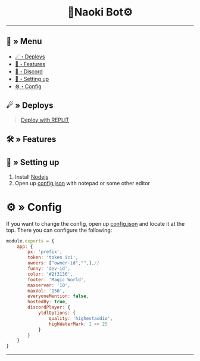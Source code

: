 <h1 align="center">
 🌿Naoki Bot⚙
</h1>

---
## <a id="menu"></a>🔱 » Menu

- [☄・Deploys](#deploys)
- [🔰・Features](#features)
- [🌌・Discord]([https://discord.gg/zM6ZN9UfRs](https://discord.gg/pJmkdENY))
- [🎉・Setting up](#setup)
- [⚙・Config](#config)
## <a id="deploys"></a>☄ » Deploys
> [Deploy with REPLIT](https://replit.com/github/Magic-Hole/Naoki)

## <a id="features"></a>🛠 » Features


## <a id="setup"></a> 📁 » Setting up

1. Install [Nodejs](https://nodejs.org/)
2. Open up [config.json](https://discord.gg/pJmkdENY) with notepad or some other editor

# <a id="config"></a>⚙ » Config

If you want to change the config, open up [config.json](https://discord.gg/pJmkdENY) and locate it at the top. There you can configure the following:

```js
module.exports = {
    app: {
        px: 'prefix',
        token: 'token ici',
        owners: ["owner-id","",],//
        funny: 'dev-id',
        color: '#2f3136',
        footer: 'Magic World',
        maxserver: '10',
        maxVol: '150',
        everyoneMention: false,
        hostedBy: true,
        discordPlayer: {
            ytdlOptions: {
                quality: 'highestaudio',
                highWaterMark: 1 << 25
            }
        }
    }
}
```

---
